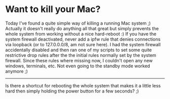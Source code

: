 # Want to kill your Mac?

Today I've found a quite simple way of killing a running Mac system ;) Actually it doesn't really do anything all that great but simply prevents the whole system from working without a nice hard-reboot :) If you have the system firewall deactivated, never add a ipfw rule that denies connections via loopback (or to 127.0.0.0/8, am not sure here). I had the system firewall accidentally disabled and then ran one of my scripts to set some quite restrictive drop rules after the the initial rules normally set by the system firewall. Since these rules where missing now, I couldn't open any new windows, terminals, etc. Not even going to the standby mode worked anymore ;)

-------------------------------



Is there a shortcut for rebooting the whole system that makes it a little less hard then simply holding the power button for a few seconds? ;)